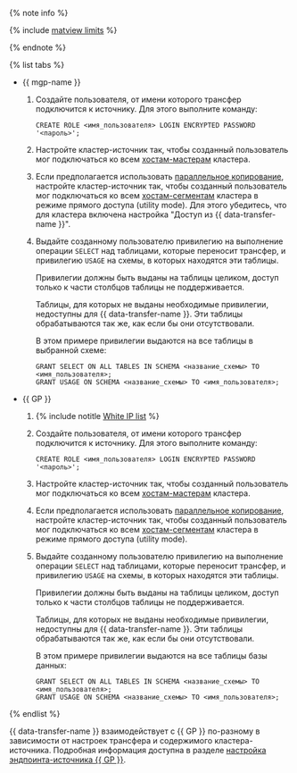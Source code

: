 {% note info %}

{% include [matview limits](../../../../_includes/data-transfer/pg-gp-matview.md) %}

{% endnote %}

{% list tabs %}


- {{ mgp-name }}

    
    1. Создайте пользователя, от имени которого трансфер подключится к источнику. Для этого выполните команду:
    
        ```pgsql
        CREATE ROLE <имя_пользователя> LOGIN ENCRYPTED PASSWORD '<пароль>';
        ```

    1. Настройте кластер-источник так, чтобы созданный пользователь мог подключаться ко всем [хостам-мастерам](../../../../managed-greenplum/concepts/index.md) кластера.
    
    1. Если предполагается использовать [параллельное копирование](../../../../data-transfer/concepts/sharded.md), настройте кластер-источник так, чтобы созданный пользователь мог подключаться ко всем [хостам-сегментам](../../../../managed-greenplum/concepts/index.md) кластера в режиме прямого доступа (utility mode). Для этого убедитесь, что для кластера включена настройка "Доступ из {{ data-transfer-name }}".
    
    1. Выдайте созданному пользователю привилегию на выполнение операции `SELECT` над таблицами, которые переносит трансфер, и привилегию `USAGE` на схемы, в которых находятся эти таблицы.
    
       Привилегии должны быть выданы на таблицы целиком, доступ только к части столбцов таблицы не поддерживается.
    
       Таблицы, для которых не выданы необходимые привилегии, недоступны для {{ data-transfer-name }}. Эти таблицы обрабатываются так же, как если бы они отсутствовали.
    
       В этом примере привилегии выдаются на все таблицы в выбранной схеме:
    
        ```pgsql
        GRANT SELECT ON ALL TABLES IN SCHEMA <название_схемы> TO <имя_пользователя>;
        GRANT USAGE ON SCHEMA <название_схемы> TO <имя_пользователя>;
        ```


- {{ GP }}
    
    1. {% include notitle [White IP list](../../../../_includes/data-transfer/configure-white-ip.md) %}
    
    1. Создайте пользователя, от имени которого трансфер подключится к источнику. Для этого выполните команду:
    
        ```pgsql
        CREATE ROLE <имя_пользователя> LOGIN ENCRYPTED PASSWORD '<пароль>';
        ```

    1. Настройте кластер-источник так, чтобы созданный пользователь мог подключаться ко всем [хостам-мастерам](../../../../managed-greenplum/concepts/index.md) кластера.
    
    1. Если предполагается использовать [параллельное копирование](../../../../data-transfer/concepts/sharded.md), настройте кластер-источник так, чтобы созданный пользователь мог подключаться ко всем [хостам-сегментам](../../../../managed-greenplum/concepts/index.md) кластера в режиме прямого доступа (utility mode).
    
    1. Выдайте созданному пользователю привилегию на выполнение операции `SELECT` над таблицами, которые переносит трансфер, и привилегию `USAGE` на схемы, в которых находятся эти таблицы.
    
       Привилегии должны быть выданы на таблицы целиком, доступ только к части столбцов таблицы не поддерживается.
    
       Таблицы, для которых не выданы необходимые привилегии, недоступны для {{ data-transfer-name }}. Эти таблицы обрабатываются так же, как если бы они отсутствовали.
    
       В этом примере привилегии выдаются на все таблицы базы данных:
    
        ```pgsql
        GRANT SELECT ON ALL TABLES IN SCHEMA <название_схемы> TO <имя_пользователя>;
        GRANT USAGE ON SCHEMA <название_схемы> TO <имя_пользователя>;
        ```

{% endlist %}

{{ data-transfer-name }} взаимодействует с {{ GP }} по-разному в зависимости от настроек трансфера и содержимого кластера-источника. Подробная информация доступна в разделе [настройка эндпоинта-источника {{ GP }}](../../../../data-transfer/operations/endpoint/source/greenplum.md).